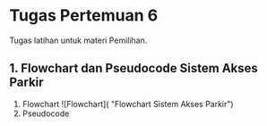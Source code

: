 # Tugas Pertemuan 6  
Tugas latihan untuk materi Pemilihan.   
## 1. Flowchart dan Pseudocode Sistem Akses Parkir
1. Flowchart
![Flowchart]( "Flowchart Sistem Akses Parkir")
2. Pseudocode 
